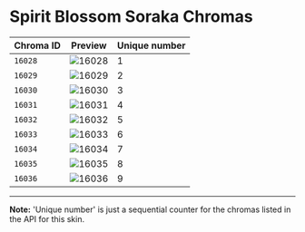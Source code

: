 # Spirit Blossom Soraka Chromas

| Chroma ID | Preview | Unique number |
|---|---|---|
| `16028` | ![16028](https://raw.communitydragon.org/latest/plugins/rcp-be-lol-game-data/global/default/v1/champion-chroma-images/16/16028.png) | 1 |
| `16029` | ![16029](https://raw.communitydragon.org/latest/plugins/rcp-be-lol-game-data/global/default/v1/champion-chroma-images/16/16029.png) | 2 |
| `16030` | ![16030](https://raw.communitydragon.org/latest/plugins/rcp-be-lol-game-data/global/default/v1/champion-chroma-images/16/16030.png) | 3 |
| `16031` | ![16031](https://raw.communitydragon.org/latest/plugins/rcp-be-lol-game-data/global/default/v1/champion-chroma-images/16/16031.png) | 4 |
| `16032` | ![16032](https://raw.communitydragon.org/latest/plugins/rcp-be-lol-game-data/global/default/v1/champion-chroma-images/16/16032.png) | 5 |
| `16033` | ![16033](https://raw.communitydragon.org/latest/plugins/rcp-be-lol-game-data/global/default/v1/champion-chroma-images/16/16033.png) | 6 |
| `16034` | ![16034](https://raw.communitydragon.org/latest/plugins/rcp-be-lol-game-data/global/default/v1/champion-chroma-images/16/16034.png) | 7 |
| `16035` | ![16035](https://raw.communitydragon.org/latest/plugins/rcp-be-lol-game-data/global/default/v1/champion-chroma-images/16/16035.png) | 8 |
| `16036` | ![16036](https://raw.communitydragon.org/latest/plugins/rcp-be-lol-game-data/global/default/v1/champion-chroma-images/16/16036.png) | 9 |

---

**Note:** 'Unique number' is just a sequential counter for the chromas listed in the API for this skin.